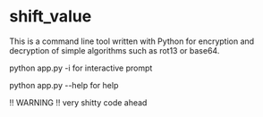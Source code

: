 # shift_value

This is a command line tool written with Python for encryption and decryption of simple algorithms such as rot13 or base64. 


python app.py -i for interactive prompt

python app.py --help for help


!! WARNING !! very shitty code ahead
